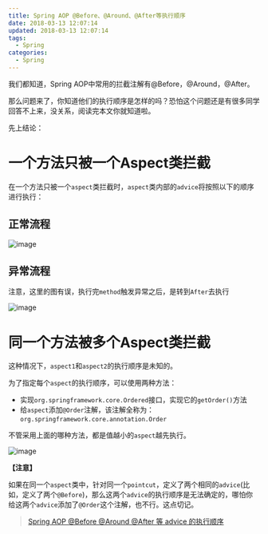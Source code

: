 ```yaml
---
title: Spring AOP @Before、@Around、@After等执行顺序
date: 2018-03-13 12:07:14
updated: 2018-03-13 12:07:14
tags:
  - Spring
categories: 
  - Spring
---
```


我们都知道，Spring AOP中常用的拦截注解有@Before，@Around，@After。

那么问题来了，你知道他们的执行顺序是怎样的吗？恐怕这个问题还是有很多同学回答不上来，没关系，阅读完本文你就知道啦。

<!-- more -->

先上结论：
# 一个方法只被一个Aspect类拦截

在一个方法只被一个`aspect`类拦截时，`aspect`类内部的`advice`将按照以下的顺序进行执行：

## 正常流程
![image](http://img.blog.csdn.net/20160811192425854)

## 异常流程
注意，这里的图有误，执行完`method`触发异常之后，是转到`After`去执行

![image](http://img.blog.csdn.net/20160811192446479)

# 同一个方法被多个Aspect类拦截
这种情况下，`aspect1`和`aspect2`的执行顺序是未知的。

为了指定每个`aspect`的执行顺序，可以使用两种方法：
- 实现`org.springframework.core.Ordered`接口，实现它的`getOrder()`方法
- 给`aspect`添加`@Order`注解，该注解全称为：`org.springframework.core.annotation.Order`

不管采用上面的哪种方法，都是值越小的`aspect`越先执行。 

![image](http://img.blog.csdn.net/20160811193349342)

**【注意】**

如果在同一个`aspect`类中，针对同一个`pointcut`，定义了两个相同的`advice`(比如，定义了两个`@Before`)，那么这两个`advice`的执行顺序是无法确定的，哪怕你给这两个`advice`添加了`@Order`这个注解，也不行。这点切记。



> [Spring AOP @Before @Around @After 等 advice 的执行顺序](http://blog.csdn.net/rainbow702/article/details/52185827)